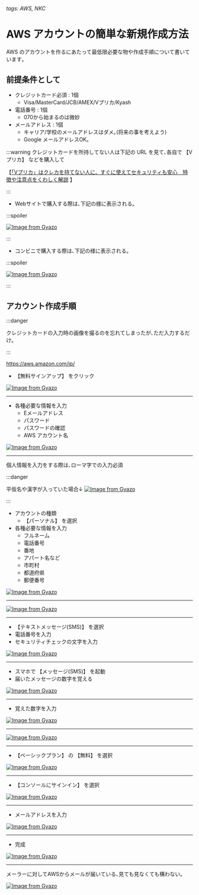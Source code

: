 ###### tags: AWS, NKC

# AWS アカウントの簡単な新規作成方法

AWS のアカウントを作るにあたって最低限必要な物や作成手順について書いています｡

## 前提条件として

- クレジットカード必須 : 1個
	- Visa/MasterCard/JCB/AMEX/Vプリカ/Kyash
- 電話番号 : 1個
	- 070から始まるのは微妙
- メールアドレス : 1個
	- キャリア/学校のメールアドレスはダメ｡(将来の事を考えよう)
	- Google メールアドレスOK｡

:::warning
クレジットカードを所持してない人は下記の URL を見て､各自で 【Vプリカ】 などを購入して

【[「Vプリカ」はクレカを持てない人に、すぐに使えてセキュリティも安心　特徴や注意点をくわしく解説](https://manetatsu.com/2019/09/205652/) 】

:::

- Webサイトで購入する際は､下記の様に表示される｡

:::spoiler

[![Image from Gyazo](https://i.gyazo.com/bd319e37ee32a548ddf12ff6b69941ea.png)](https://gyazo.com/bd319e37ee32a548ddf12ff6b69941ea)

:::

- コンビニで購入する際は､下記の様に表示される｡

:::spoiler

[![Image from Gyazo](https://i.gyazo.com/de79df5fe7dc5782eb47af0d06623a57.jpg)](https://gyazo.com/de79df5fe7dc5782eb47af0d06623a57)

:::

## アカウント作成手順

:::danger

クレジットカードの入力時の画像を撮るのを忘れてしまったが､ただ入力するだけ｡

:::

https://aws.amazon.com/jp/

- 【無料サインアップ】 をクリック

[![Image from Gyazo](https://i.gyazo.com/37835d6f6202431ad9372704f6c8e662.png)](https://gyazo.com/37835d6f6202431ad9372704f6c8e662)

---

- 各種必要な情報を入力
	- Eメールアドレス
	- パスワード
	- パスワードの確認
	- AWS アカウント名

[![Image from Gyazo](https://i.gyazo.com/3acded1b009764ee645b294f8e18a71c.png)](https://gyazo.com/3acded1b009764ee645b294f8e18a71c)

---

個人情報を入力をする際は､ローマ字での入力必須

:::danger

平仮名や漢字が入っていた場合↓
[![Image from Gyazo](https://i.gyazo.com/6efc40d6b4b0bc627bfc4cc0602fdd1f.png)](https://gyazo.com/6efc40d6b4b0bc627bfc4cc0602fdd1f)

:::

- アカウントの種類
	- 【パーソナル】 を選択
- 各種必要な情報を入力
	- フルネーム
	- 電話番号
	- 番地
	- アパート名など
	- 市町村
	- 都道府県
	- 郵便番号

[![Image from Gyazo](https://i.gyazo.com/6407cb2af06fdb9e3ebd6155adecb9fb.png)](https://gyazo.com/6407cb2af06fdb9e3ebd6155adecb9fb)

---

[![Image from Gyazo](https://i.gyazo.com/423dd17285c82dbbc481a2cceb863c7b.png)](https://gyazo.com/423dd17285c82dbbc481a2cceb863c7b)

---

- 【テキストメッセージ(SMS)】 を選択
- 電話番号を入力
- セキュリティチェックの文字を入力

[![Image from Gyazo](https://i.gyazo.com/c5c3273139a5708598ae40fb2fbe6502.png)](https://gyazo.com/c5c3273139a5708598ae40fb2fbe6502)

--- 

- スマホで 【メッセージ(SMS)】 を起動
- 届いたメッセージの数字を覚える

[![Image from Gyazo](https://i.gyazo.com/c34ca76aaf54ab1945af4d20c30d11ca.jpg)](https://gyazo.com/c34ca76aaf54ab1945af4d20c30d11ca)

---

- 覚えた数字を入力

[![Image from Gyazo](https://i.gyazo.com/ee3c3c20a61b11130a88d424c51e8f93.png)](https://gyazo.com/ee3c3c20a61b11130a88d424c51e8f93)

---

[![Image from Gyazo](https://i.gyazo.com/6975dbb1dbc95cfb9f7511971d5a7810.png)](https://gyazo.com/6975dbb1dbc95cfb9f7511971d5a7810)

---

- 【ベーシックプラン】 の 【無料】 を選択

[![Image from Gyazo](https://i.gyazo.com/d2476b576ce4f63c96480021ccfb180c.png)](https://gyazo.com/d2476b576ce4f63c96480021ccfb180c)

---

- 【コンソールにサインイン】 を選択

[![Image from Gyazo](https://i.gyazo.com/146b6af360be1b2e765016b2ca28bdbc.png)](https://gyazo.com/146b6af360be1b2e765016b2ca28bdbc)

---

- メールアドレスを入力

[![Image from Gyazo](https://i.gyazo.com/5c932270e0c14d66cee9ecba5823e482.png)](https://gyazo.com/5c932270e0c14d66cee9ecba5823e482)

---

- 完成

[![Image from Gyazo](https://i.gyazo.com/3f34fcbbf7a6710bd13823d8371335ca.png)](https://gyazo.com/3f34fcbbf7a6710bd13823d8371335ca)

---

メーラーに対してAWSからメールが届いている､見ても見なくても構わない｡

[![Image from Gyazo](https://i.gyazo.com/1533bb473e164b84727e88b0aa6d05ca.png)](https://gyazo.com/1533bb473e164b84727e88b0aa6d05ca)